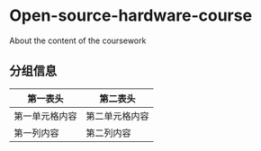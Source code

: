 # Open-source-hardware-course
About the content of the coursework

## 分组信息

第一表头 | 第二表头
------------ | -------------
第一单元格内容 | 第二单元格内容
第一列内容 | 第二列内容
